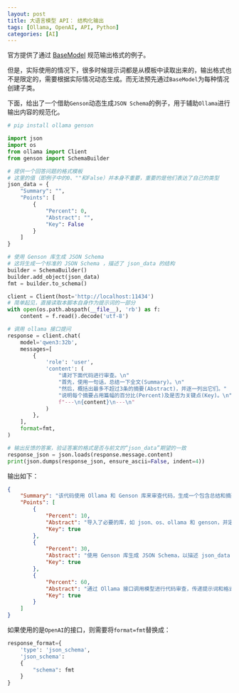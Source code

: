 ```yaml
---
layout: post
title: 大语言模型 API： 结构化输出
tags: [Ollama, OpenAI, API, Python]
categories: [AI]
---
```


官方提供了通过 [BaseModel](https://github.com/ollama/ollama-python/blob/main/examples/structured-outputs.py) 规范输出格式的例子。
<!--break-->

但是，实际使用的情况下，很多时候提示词都是从模板中读取出来的，输出格式也不是限定的，需要根据实际情况动态生成。而无法预先通过`BaseModel`为每种情况创建子类。

下面，给出了一个借助`Genson`动态生成`JSON Schema`的例子，用于辅助`Ollama`进行输出内容的规范化。


```python
# pip install ollama genson

import json
import os
from ollama import Client
from genson import SchemaBuilder

# 提供一个回答问题的格式模板
# 这里的值（即例子中的0、""和False）并本身不重要，重要的是他们表达了自己的类型
json_data = {
    "Summary": "",
    "Points": [
        {
            "Percent": 0,
            "Abstract": "",
            "Key": False
        }
    ]
}

# 使用 Genson 库生成 JSON Schema
# 这将生成一个标准的 JSON Schema ，描述了 json_data 的结构
builder = SchemaBuilder()
builder.add_object(json_data)
fmt = builder.to_schema()

client = Client(host='http://localhost:11434')
# 简单起见，直接读取本脚本自身作为提示词的一部分
with open(os.path.abspath(__file__), 'rb') as f:
    content = f.read().decode('utf-8')

# 调用 ollama 接口提问
response = client.chat(
    model='qwen3:32b',
    messages=[
        {
            'role': 'user',
            'content': (
                "请对下面代码进行审查。\n"
                "首先，使用一句话，总结一下全文(Summary)。\n"
                "然后，概括出最多不超过3条的摘要(Abstract)，并逐一列出它们。"
                "说明每个摘要占用篇幅的百分比(Percent)及是否为关键点(Key)。\n"
                f"---\n{content}\n---\n"
            )
        },
    ],
    format=fmt,
)

# 输出反馈的答案，验证答案的格式是否与前文的“json_data”期望的一致
response_json = json.loads(response.message.content)
print(json.dumps(response_json, ensure_ascii=False, indent=4))
```

输出如下：


```json
{
    "Summary": "该代码使用 Ollama 和 Genson 库来审查代码，生成一个包含总结和摘要的 JSON 格式反馈，其中摘要部分包括百分比和关键点标志。",
    "Points": [
        {
            "Percent": 10,
            "Abstract": "导入了必要的库，如 json、os、ollama 和 genson，并定义了一个 JSON 数据模板。",
            "Key": true
        },
        {
            "Percent": 30,
            "Abstract": "使用 Genson 库生成 JSON Schema，以描述 json_data 的结构。",
            "Key": true
        },
        {
            "Percent": 60,
            "Abstract": "通过 Ollama 接口调用模型进行代码审查，传递提示词和格式要求，并输出验证结果。",
            "Key": true
        }
    ]
}
```

如果使用的是`OpenAI`的接口，则需要将`format=fmt`替换成：

```python
response_format={
    'type': 'json_schema',
    'json_schema':
    {
        "schema": fmt
    }
}
```
